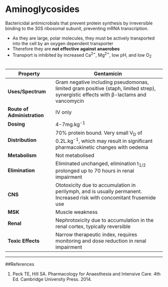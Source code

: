 # Aminoglycosides

Bactericidal antimicrobials that prevent protein synthesis by irreversible binding to the 30S ribosomal subunit, preventing mRNA transcription.

* As they are large, polar molecules, they must be actively transported into the cell by an oxygen dependent transporter
* Therefore they are **not effective against anaerobes**
* Transport is inhibited by increased Ca<sup>2+</sup>, Mg<sup>2+</sup>, low pH, and low O<sub>2</sub>
<br><br>

|Property|Gentamicin
|--|--|
|**Uses/Spectrum**|Gram negative including pseudomonas, limited gram positive (staph, limited strep), synergistic effects with β-lactams and vancomycin
|**Route of Administration**|IV only
|**Dosing**|4-7mg.kg<sup>-1</sup>
|**Distribution**|70% protein bound. Very small V<sub>D</sub> of 0.2L.kg<sup>-1</sup>, which may result in significant pharmacokinetic changes with oedema
|**Metabolism**|Not metabolised
|**Elimination**|Eliminated unchanged, elimination t<sub>1/2</sub> prolonged up to 70 hours in renal impairment
|**CNS**|Ototoxicity due to accumulation in perilymph, and is usually permanent. Increased risk with concomitant frusemide use
|**MSK**| Muscle weakness
|**Renal**|Nephrotoxicity due to accumulation in the renal cortex, typically reversible
|**Toxic Effects**|Narrow therapeutic index, requires monitoring and dose reduction in renal impairment

---
##References
1. Peck TE, Hill SA. Pharmacology for Anaesthesia and Intensive Care. 4th Ed. Cambridge University Press. 2014. 